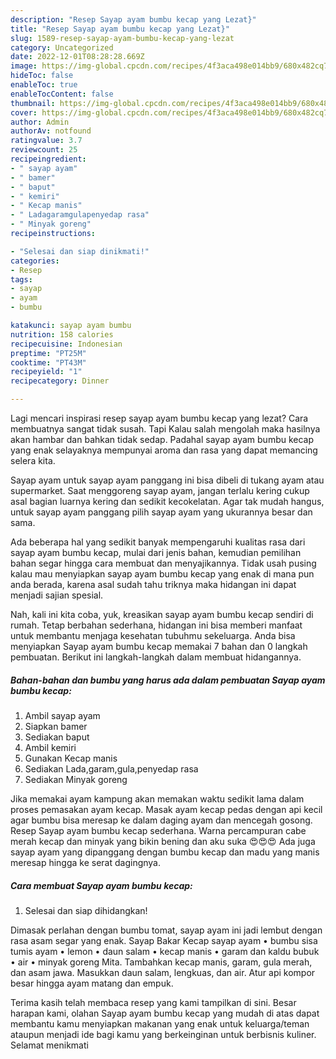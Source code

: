 ```yaml
---
description: "Resep Sayap ayam bumbu kecap yang Lezat}"
title: "Resep Sayap ayam bumbu kecap yang Lezat}"
slug: 1589-resep-sayap-ayam-bumbu-kecap-yang-lezat
category: Uncategorized
date: 2022-12-01T08:28:28.669Z
image: https://img-global.cpcdn.com/recipes/4f3aca498e014bb9/680x482cq70/sayap-ayam-bumbu-kecap-foto-resep-utama.jpg
hideToc: false
enableToc: true
enableTocContent: false
thumbnail: https://img-global.cpcdn.com/recipes/4f3aca498e014bb9/680x482cq70/sayap-ayam-bumbu-kecap-foto-resep-utama.jpg
cover: https://img-global.cpcdn.com/recipes/4f3aca498e014bb9/680x482cq70/sayap-ayam-bumbu-kecap-foto-resep-utama.jpg
author: Admin
authorAv: notfound
ratingvalue: 3.7
reviewcount: 25
recipeingredient:
- " sayap ayam"
- " bamer"
- " baput"
- " kemiri"
- " Kecap manis"
- " Ladagaramgulapenyedap rasa"
- " Minyak goreng"
recipeinstructions:

- "Selesai dan siap dinikmati!"
categories:
- Resep
tags:
- sayap
- ayam
- bumbu

katakunci: sayap ayam bumbu 
nutrition: 158 calories
recipecuisine: Indonesian
preptime: "PT25M"
cooktime: "PT43M"
recipeyield: "1"
recipecategory: Dinner

---
```



Lagi mencari inspirasi resep sayap ayam bumbu kecap yang lezat? Cara membuatnya sangat tidak susah. Tapi Kalau salah mengolah maka hasilnya akan hambar dan bahkan tidak sedap. Padahal sayap ayam bumbu kecap yang enak selayaknya mempunyai aroma dan rasa yang dapat memancing selera kita.


Sayap ayam untuk sayap ayam panggang ini bisa dibeli di tukang ayam atau supermarket. Saat menggoreng sayap ayam, jangan terlalu kering cukup asal bagian luarnya kering dan sedikit kecokelatan. Agar tak mudah hangus, untuk sayap ayam panggang pilih sayap ayam yang ukurannya besar dan sama.

Ada beberapa hal yang sedikit banyak mempengaruhi kualitas rasa dari sayap ayam bumbu kecap, mulai dari jenis bahan, kemudian pemilihan bahan segar hingga cara membuat dan menyajikannya. Tidak usah pusing kalau mau menyiapkan sayap ayam bumbu kecap yang enak di mana pun anda berada, karena asal sudah tahu triknya maka hidangan ini dapat menjadi sajian spesial.


Nah, kali ini kita coba, yuk, kreasikan sayap ayam bumbu kecap sendiri di rumah. Tetap berbahan sederhana, hidangan ini bisa memberi manfaat untuk membantu menjaga kesehatan tubuhmu sekeluarga. Anda bisa menyiapkan Sayap ayam bumbu kecap memakai 7 bahan dan 0 langkah pembuatan. Berikut ini langkah-langkah dalam membuat hidangannya.

<!--inarticleads1-->

##### Bahan-bahan dan bumbu yang harus ada dalam pembuatan Sayap ayam bumbu kecap:

1. Ambil  sayap ayam
1. Siapkan  bamer
1. Sediakan  baput
1. Ambil  kemiri
1. Gunakan  Kecap manis
1. Sediakan  Lada,garam,gula,penyedap rasa
1. Sediakan  Minyak goreng


Jika memakai ayam kampung akan memakan waktu sedikit lama dalam proses pemasakan ayam kecap. Masak ayam kecap pedas dengan api kecil agar bumbu bisa meresap ke dalam daging ayam dan mencegah gosong. Resep Sayap ayam bumbu kecap sederhana. Warna percampuran cabe merah kecap dan minyak yang bikin bening dan aku suka 😍😍😍 Ada juga sayap ayam yang dipanggang dengan bumbu kecap dan madu yang manis meresap hingga ke serat dagingnya. 

<!--inarticleads2-->

##### Cara membuat Sayap ayam bumbu kecap:


1. Selesai dan siap dihidangkan!

Dimasak perlahan dengan bumbu tomat, sayap ayam ini jadi lembut dengan rasa asam segar yang enak. Sayap Bakar Kecap sayap ayam • bumbu sisa tumis ayam • lemon • daun salam • kecap manis • garam dan kaldu bubuk • air • minyak goreng Mita. Tambahkan kecap manis, garam, gula merah, dan asam jawa. Masukkan daun salam, lengkuas, dan air. Atur api kompor besar hingga ayam matang dan empuk. 

Terima kasih telah membaca resep yang kami tampilkan di sini. Besar harapan kami, olahan Sayap ayam bumbu kecap yang mudah di atas dapat membantu kamu menyiapkan makanan yang enak untuk keluarga/teman ataupun menjadi ide bagi kamu yang berkeinginan untuk berbisnis kuliner. Selamat menikmati
